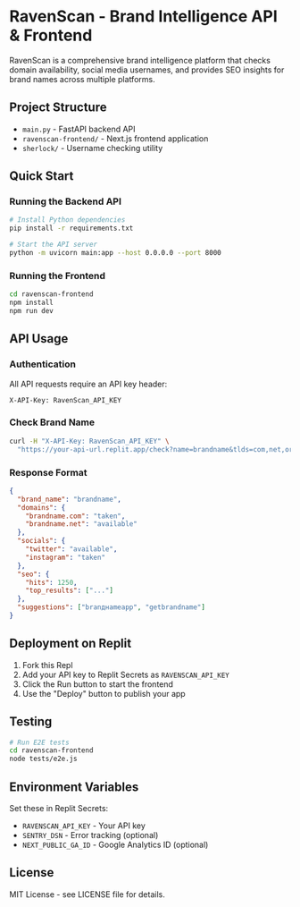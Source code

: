 
# RavenScan - Brand Intelligence API & Frontend

RavenScan is a comprehensive brand intelligence platform that checks domain availability, social media usernames, and provides SEO insights for brand names across multiple platforms.

## Project Structure

- `main.py` - FastAPI backend API
- `ravenscan-frontend/` - Next.js frontend application
- `sherlock/` - Username checking utility

## Quick Start

### Running the Backend API

```bash
# Install Python dependencies
pip install -r requirements.txt

# Start the API server
python -m uvicorn main:app --host 0.0.0.0 --port 8000
```

### Running the Frontend

```bash
cd ravenscan-frontend
npm install
npm run dev
```

## API Usage

### Authentication
All API requests require an API key header:
```
X-API-Key: RavenScan_API_KEY
```

### Check Brand Name
```bash
curl -H "X-API-Key: RavenScan_API_KEY" \
  "https://your-api-url.replit.app/check?name=brandname&tlds=com,net,org"
```

### Response Format
```json
{
  "brand_name": "brandname",
  "domains": {
    "brandname.com": "taken",
    "brandname.net": "available"
  },
  "socials": {
    "twitter": "available",
    "instagram": "taken"
  },
  "seo": {
    "hits": 1250,
    "top_results": ["..."]
  },
  "suggestions": ["branднameapp", "getbrandname"]
}
```

## Deployment on Replit

1. Fork this Repl
2. Add your API key to Replit Secrets as `RAVENSCAN_API_KEY`
3. Click the Run button to start the frontend
4. Use the "Deploy" button to publish your app

## Testing

```bash
# Run E2E tests
cd ravenscan-frontend
node tests/e2e.js
```

## Environment Variables

Set these in Replit Secrets:
- `RAVENSCAN_API_KEY` - Your API key
- `SENTRY_DSN` - Error tracking (optional)
- `NEXT_PUBLIC_GA_ID` - Google Analytics ID (optional)

## License

MIT License - see LICENSE file for details.
